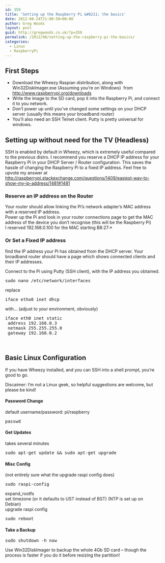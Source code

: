 ```yaml
---
id: 359
title: 'Setting up the Raspberry Pi &#8211; the basics'
date: 2012-08-24T21:00:58+00:00
author: Greg Woods
layout: post
guid: http://gregwoods.co.uk/?p=359
permalink: /2012/08/setting-up-the-raspberry-pi-the-basics/
categories:
  - Linux
  - RaspberryPi
---
```

## First Steps

  * Download the Wheezy Raspian distribution, along with Win32DiskImager.exe (Assuming you’re on Windows)  from <a title=" http://www.raspberrypi.org/downloads" href=" http://www.raspberrypi.org/downloads" target="_blank">http://www.raspberrypi.org/downloads</a>
  * Write the image to the SD card, pop it into the Raspberry Pi, and connect it to you network.
  * Don’t power up until you’ve changed some settings on your DHCP server (usually this means your broadband router)
  * You’ll also need an SSH Telnet client. Putty is pretty universal for windows.

## Setting up without need for the TV (Headless)

SSH is enabled by default in Wheezy, which is extremely useful compared to the previous distro. I recommend you reserve a DHCP IP address for your Raspberry Pi in your DHCP Server / Router configuration. This saves the hassle of changing the Raspberry Pi to a fixed IP address. Feel free to upvote my answer at http://raspberrypi.stackexchange.com/questions/1409/easiest-way-to-show-my-ip-address/1481#1481

### Reserve an IP address on the Router

Your router should allow linking the Pi’s network adapter’s MAC address with a reserved IP address.  
Power up the Pi and look in your router connections page to get the MAC address of the device you don’t recognise (this will be the Raspberry Pi)  
I reserved 192.168.0.100 for the MAC starting B8:27:*

### Or Set a Fixed IP address

find the IP address your Pi has obtained from the DHCP server. Your broadband router should have a page which shows connected clients and their IP addresses.

Connect to the Pi using Putty (SSH client), with the IP address you obtained.

<pre>sudo nano /etc/network/interfaces</pre>

replace

<pre>iface etho0 inet dhcp</pre>

with&#8230; (adjust to your environment, obviously)

<pre>iface eth0 inet static
 address 192.168.0.3
 netmask 255.255.255.0
 gateway 192.168.0.2</pre>

&nbsp;

## Basic Linux Configuration

If you have Wheezy installed, and you can SSH into a shell prompt, you’re good to go.

Discaimer: I’m not a Linux geek, so helpful suggestions are welcome, but please be kind!

#### Password Change

default username/password: pi/raspberry

<pre>passwd</pre>

#### Get Updates

takes several minutes

<pre>sudo apt-get update && sudo apt-get upgrade</pre>

#### Misc Config

(not entirely sure what the upgrade raspi config does)

<pre>sudo raspi-config</pre>

expand_rootfs  
set timezone (or it defaults to UST instead of BST) (NTP is set up on Debian)  
upgrade raspi config

<pre>sudo reboot</pre>

#### Take a Backup

<pre>sudo shutdown -h now</pre>

Use Win32DiskImager to backup the whole 4Gb SD card &#8211; though the process is faster if you do it before resizing the partition!